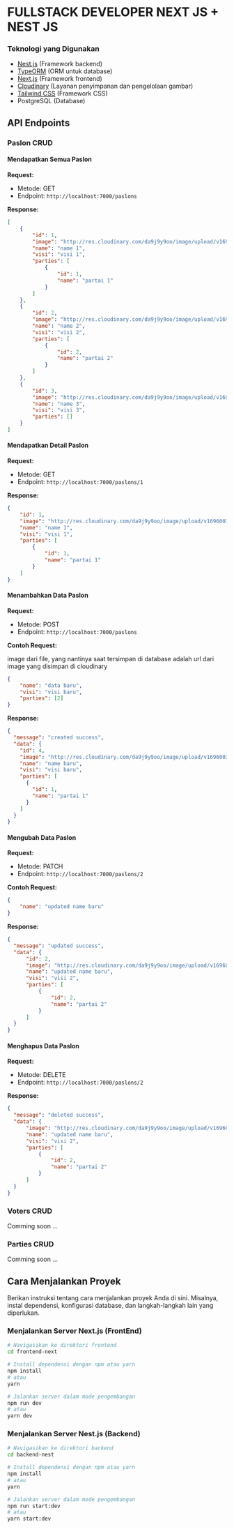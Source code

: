 # FULLSTACK DEVELOPER NEXT JS + NEST JS
<!-- 


## Tentang Proyek

Tulis deskripsi lebih detail tentang proyek Anda di sini.
 -->
### Teknologi yang Digunakan

- [Nest.js](https://nestjs.com/) (Framework backend)
- [TypeORM](https://typeorm.io/) (ORM untuk database)
- [Next.js](https://nextjs.org/) (Framework frontend)
- [Cloudinary](https://cloudinary.com/) (Layanan penyimpanan dan pengelolaan gambar)
- [Tailwind CSS](https://tailwindcss.com/) (Framework CSS)
- PostgreSQL (Database)

## API Endpoints

### Paslon CRUD

#### Mendapatkan Semua Paslon

**Request:**

- Metode: GET
- Endpoint: `http://localhost:7000/paslons`

**Response:**

```json
[
    {
        "id": 1,
        "image": "http://res.cloudinary.com/da9j9y9oo/image/upload/v1696003467/bpg0nzltjefik82qxdgg.png",
        "name": "name 1",
        "visi": "visi 1",
        "parties": [
            {
                "id": 1,
                "name": "partai 1"
            }
        ]
    },
    {
        "id": 2,
        "image": "http://res.cloudinary.com/da9j9y9oo/image/upload/v1696049999/hd68krdlnczvhwbdnpgm.png",
        "name": "name 2",
        "visi": "visi 2",
        "parties": [
            {
                "id": 2,
                "name": "partai 2"
            }
        ]
    },
    {
        "id": 3,
        "image": "http://res.cloudinary.com/da9j9y9oo/image/upload/v1696003685/srzzg41ru6mq5wj0imk0.png",
        "name": "name 3",
        "visi": "visi 3",
        "parties": []
    }
]

```

#### Mendapatkan Detail Paslon

**Request:**

- Metode: GET
- Endpoint: `http://localhost:7000/paslons/1`

**Response:**

```json
{
    "id": 1,
    "image": "http://res.cloudinary.com/da9j9y9oo/image/upload/v1696003467/bpg0nzltjefik82qxdgg.png",
    "name": "name 1",
    "visi": "visi 1",
    "parties": [
        {
            "id": 1,
            "name": "partai 1"
        }
    ]
}
```

#### Menambahkan Data Paslon

**Request:**

- Metode: POST
- Endpoint: `http://localhost:7000/paslons`

**Contoh Request:**

image dari file, yang nantinya saat tersimpan di database adalah url dari image yang disimpan di cloudinary

```json
{
    "name": "data baru",
    "visi": "visi baru",
    "parties": [2]
}
```

**Response:**

```json
{
  "message": "created success",
  "data": {
    "id": 4,
    "image": "http://res.cloudinary.com/da9j9y9oo/image/upload/v1696003467/bpg0nzltjefik82qxdgg.png",
    "name": "name baru",
    "visi": "visi baru",
    "parties": [
      {
        "id": 1,
        "name": "partai 1"
      }
    ]
  }
}
```


#### Mengubah Data Paslon

**Request:**

- Metode: PATCH
- Endpoint: `http://localhost:7000/paslons/2`


**Contoh Request:**

```json
{
    "name": "updated name baru"
}
```

**Response:**

```json
{
  "message": "updated success",
  "data": {
      "id": 2,
      "image": "http://res.cloudinary.com/da9j9y9oo/image/upload/v1696003467/bpg0nzltjefik82qxdgg.png",
      "name": "updated name baru",
      "visi": "visi 2",
      "parties": [
          {
              "id": 2,
              "name": "partai 2"
          }
      ]
  }
}
```

#### Menghapus Data Paslon

**Request:**

- Metode: DELETE
- Endpoint: `http://localhost:7000/paslons/2`

**Response:**

```json
{
  "message": "deleted success",
  "data": {
      "image": "http://res.cloudinary.com/da9j9y9oo/image/upload/v1696003467/bpg0nzltjefik82qxdgg.png",
      "name": "updated name baru",
      "visi": "visi 2",
      "parties": [
          {
              "id": 2,
              "name": "partai 2"
          }
      ]
  }
}
```

### Voters CRUD
Comming soon
...

### Parties CRUD
Comming soon
...

## Cara Menjalankan Proyek

Berikan instruksi tentang cara menjalankan proyek Anda di sini. Misalnya, instal dependensi, konfigurasi database, dan langkah-langkah lain yang diperlukan.

### Menjalankan Server Next.js (FrontEnd)

```bash
# Navigasikan ke direktori frontend
cd frontend-next

# Install dependensi dengan npm atau yarn
npm install
# atau
yarn

# Jalankan server dalam mode pengembangan
npm run dev
# atau
yarn dev

```

### Menjalankan Server Nest.js (Backend)

```bash
# Navigasikan ke direktori backend
cd backend-nest

# Install dependensi dengan npm atau yarn
npm install
# atau
yarn

# Jalankan server dalam mode pengembangan
npm run start:dev
# atau
yarn start:dev

```
